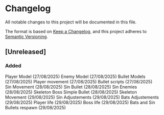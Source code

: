 # Changelog

All notable changes to this project will be documented in this file.

The format is based on [Keep a Changelog](https://keepachangelog.com/en/1.1.0/),
and this project adheres to [Semantic Versioning](https://semver.org/spec/v2.0.0.html).

## [Unreleased]

### Added

Player Model (27/08/2025)
Enemy Model (27/08/2025)
Bullet Models (27/08/2025)
Player movement (27/08/2025)
Bullet scripts (27/08/2025)
Sin Movement (28/08/2025)
Sin Bullet (28/08/2025)
Sin Enemies (28/08/2025)
Skeleton Boss Simple Bullet (28/08/2025)
Skeleton Movement (29/08/2025)
Sin Adjustements (29/08/2025)
Bats Adjustements (29/08/2025)
Player life (29/08/2025)
Boss life (29/08/2025)
Bats and Sin Bullets respawn (29/08/2025)
